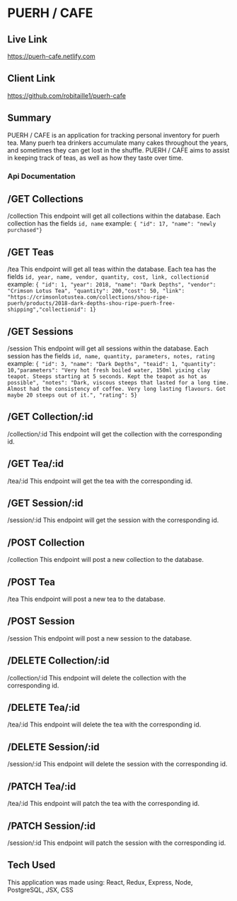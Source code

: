 # PUERH / CAFE

## Live Link
https://puerh-cafe.netlify.com

## Client Link
https://github.com/robitaille1/puerh-cafe

## Summary
PUERH / CAFE is an application for tracking personal inventory for puerh tea. Many puerh tea drinkers accumulate many cakes throughout the years, and sometimes they can get lost in the shuffle. PUERH / CAFE aims to assist in keeping track of teas, as well as how they taste over time.


### Api Documentation

## /GET Collections

/collection
This endpoint will get all collections within the database.
Each collection has the fields `id, name`
example:
`{ "id": 17, "name": "newly purchased"}`

## /GET Teas

/tea
This endpoint will get all teas within the database.
Each tea has the fields `id, year, name, vendor, quantity, cost, link, collectionid`
example:
`{ "id": 1, "year": 2018, "name": "Dark Depths", "vendor": "Crimson Lotus Tea", "quantity": 200,"cost": 50, "link": "https://crimsonlotustea.com/collections/shou-ripe-puerh/products/2018-dark-depths-shou-ripe-puerh-free-shipping","collectionid": 1}`

## /GET Sessions

/session
This endpoint will get all sessions within the database.
Each session has the fields `id, name, quantity, parameters, notes, rating`
example:
`{ "id": 3, "name": "Dark Depths", "teaid": 1, "quantity": 10,"parameters": "Very hot fresh boiled water, 150ml yixing clay teapot. Steeps starting at 5 seconds. Kept the teapot as hot as possible", "notes": "Dark, viscous steeps that lasted for a long time. Almost had the consistency of coffee. Very long lasting flavours. Got maybe 20 steeps out of it.", "rating": 5}`

## /GET Collection/:id

/collection/:id
This endpoint will get the collection with the corresponding id.

## /GET Tea/:id

/tea/:id
This endpoint will get the tea with the corresponding id.

## /GET Session/:id

/session/:id
This endpoint will get the session with the corresponding id.

## /POST Collection

/collection
This endpoint will post a new collection to the database.

## /POST Tea

/tea
This endpoint will post a new tea to the database.

## /POST Session

/session
This endpoint will post a new session to the database.

## /DELETE Collection/:id

/collection/:id
This endpoint will delete the collection with the corresponding id.

## /DELETE Tea/:id

/tea/:id
This endpoint will delete the tea with the corresponding id.

## /DELETE Session/:id

/session/:id
This endpoint will delete the session with the corresponding id.


## /PATCH Tea/:id

/tea/:id
This endpoint will patch the tea with the corresponding id.

## /PATCH Session/:id

/session/:id
This endpoint will patch the session with the corresponding id.

## Tech Used
This application was made using:
React, Redux, Express, Node, PostgreSQL, JSX, CSS
